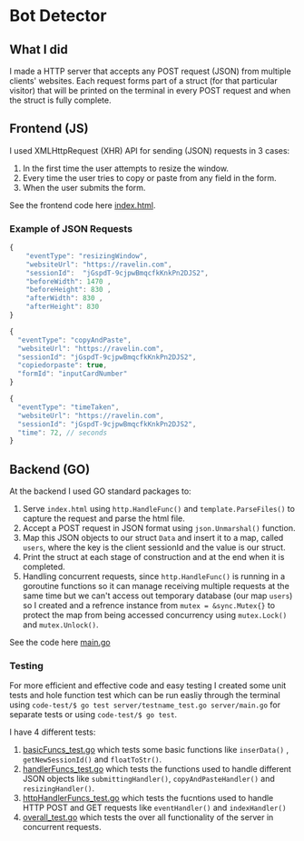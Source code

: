 # Bot Detector
## What I did
 I made a HTTP server that accepts any POST request (JSON) from multiple clients' websites. Each request forms part of a struct (for that particular visitor) that will be printed on the terminal in every POST request and when the struct is fully complete.

## Frontend (JS)

I used XMLHttpRequest (XHR) API for sending (JSON) requests in 3 cases:

1. In the first time the user attempts to resize the window.
2. Every time the user tries to copy or paste from any field in the form.
3. When the user submits the form.

See the frontend code here [index.html](client/index.html).

### Example of JSON Requests

```javascript
{
    "eventType": "resizingWindow",
    "websiteUrl": "https://ravelin.com",
    "sessionId":  "jGspdT-9cjpwBmqcfkKnkPn2DJS2",
    "beforeWidth": 1470 ,
    "beforeHeight": 830 ,
    "afterWidth": 830 ,
    "afterHeight": 830
}

{
  "eventType": "copyAndPaste",
  "websiteUrl": "https://ravelin.com",
  "sessionId": "jGspdT-9cjpwBmqcfkKnkPn2DJS2",
  "copiedorpaste": true,
  "formId": "inputCardNumber"
}

{
  "eventType": "timeTaken",
  "websiteUrl": "https://ravelin.com",
  "sessionId": "jGspdT-9cjpwBmqcfkKnkPn2DJS2",
  "time": 72, // seconds
}
```
## Backend (GO) 

At the backend I used GO standard packages to:
1. Serve `index.html` using `http.HandleFunc()` and `template.ParseFiles()` to capture the request and parse the html file.
2. Accept a POST request in JSON format using `json.Unmarshal()` function.
3. Map this JSON objects to our struct `Data` and insert it to a map, called `users`, where the key is the client sessionId and the value is our struct.
4. Print the struct at each stage of construction and at the end when it is completed.
5. Handling concurrent requests, since `http.HandleFunc()` is running in a goroutine functions so it can manage receiving multiple requests at the same time but we can't access out temporary database (our map `users`) so I created and a refrence instance from `mutex = &sync.Mutex{}` to protect the map from being accessed concurrency using `mutex.Lock()` and `mutex.Unlock()`.

See the code here [main.go](server/main.go)

### Testing

For more efficient and effective code and easy testing I created some unit tests and hole function test which can be run easliy through the terminal using `code-test/$ go test server/testname_test.go server/main.go` for separate tests or using `code-test/$ go test`. 

I have 4 different tests:
1. [basicFuncs_test.go](server/basicFuncs_test.go) which tests some basic functions like `inserData()` , `getNewSessionId()` and `floatToStr()`.
2. [handlerFuncs_test.go](server/handlerFuncs_test.go) which tests the functions used to handle different JSON objects like `submittingHandler()`, `copyAndPasteHandler()` and `resizingHandler()`.
3. [httpHandlerFuncs_test.go](server/httpHandlerFuncs_test.go) which tests the fucntions used to handle HTTP POST and GET requests like `eventHandler()` and `indexHandler()`
4. [overall_test.go](server/overall_test.go) which tests the over all functionality of the server in concurrent requests.



   
